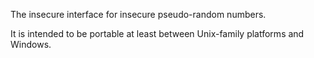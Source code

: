 The insecure interface for insecure pseudo-random numbers.

It is intended to be portable at least between Unix-family platforms and
Windows.